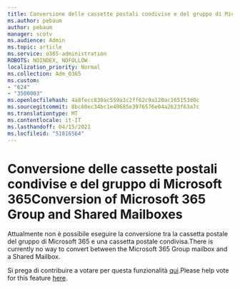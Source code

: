 ```yaml
---
title: Conversione delle cassette postali condivise e del gruppo di Microsoft 365
ms.author: pebaum
author: pebaum
manager: scotv
ms.audience: Admin
ms.topic: article
ms.service: o365-administration
ROBOTS: NOINDEX, NOFOLLOW
localization_priority: Normal
ms.collection: Adm_O365
ms.custom:
- "624"
- "3500003"
ms.openlocfilehash: 4a8fecc830ac559a3c2ff62c9a120ac165153d0c
ms.sourcegitcommit: 8bc60ec34bc1e40685e3976576e04a2623f63a7c
ms.translationtype: MT
ms.contentlocale: it-IT
ms.lasthandoff: 04/15/2021
ms.locfileid: "51816564"
---
```

# <a name="conversion-of-microsoft-365-group-and-shared-mailboxes"></a><span data-ttu-id="446dc-102">Conversione delle cassette postali condivise e del gruppo di Microsoft 365</span><span class="sxs-lookup"><span data-stu-id="446dc-102">Conversion of Microsoft 365 Group and Shared Mailboxes</span></span>

<span data-ttu-id="446dc-103">Attualmente non è possibile eseguire la conversione tra la cassetta postale del gruppo di Microsoft 365 e una cassetta postale condivisa.</span><span class="sxs-lookup"><span data-stu-id="446dc-103">There is currently no way to convert between the Microsoft 365 Group mailbox and a Shared Mailbox.</span></span>

<span data-ttu-id="446dc-104">Si prega di contribuire a votare per questa funzionalità [qui](https://aka.ms/M365GroupToShared).</span><span class="sxs-lookup"><span data-stu-id="446dc-104">Please help vote for this feature [here](https://aka.ms/M365GroupToShared).</span></span>
